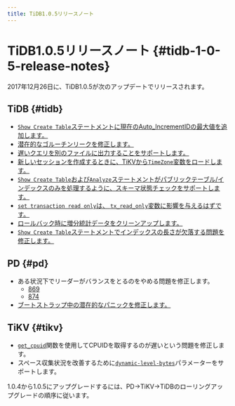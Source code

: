 ```yaml
---
title: TiDB1.0.5リリースノート
---
```


# TiDB1.0.5リリースノート {#tidb-1-0-5-release-notes}

2017年12月26日に、TiDB1.0.5が次のアップデートでリリースされます。

## TiDB {#tidb}

-   [`Show Create Table`ステートメントに現在のAuto_IncrementIDの最大値を追加します。](https://github.com/pingcap/tidb/pull/5489)
-   [潜在的なゴルーチンリークを修正します。](https://github.com/pingcap/tidb/pull/5486)
-   [遅いクエリを別のファイルに出力することをサポートします。](https://github.com/pingcap/tidb/pull/5484)
-   [新しいセッションを作成するときに、TiKVから`TimeZone`変数をロードします。](https://github.com/pingcap/tidb/pull/5479)
-   [`Show Create Table`および<code>Analyze</code>ステートメントがパブリックテーブル/インデックスのみを処理するように、スキーマ状態チェックをサポートします。](https://github.com/pingcap/tidb/pull/5474)
-   [`set transaction read only`は、 <code>tx_read_only</code>変数に影響を与えるはずです。](https://github.com/pingcap/tidb/pull/5491)
-   [ロールバック時に増分統計データをクリーンアップします。](https://github.com/pingcap/tidb/pull/5391)
-   [`Show Create Table`ステートメントでインデックスの長さが欠落する問題を修正します。](https://github.com/pingcap/tidb/pull/5421)

## PD {#pd}

-   ある状況下でリーダーがバランスをとるのをやめる問題を修正します。
    -   [869](https://github.com/pingcap/pd/pull/869)
    -   [874](https://github.com/pingcap/pd/pull/874)
-   [ブートストラップ中の潜在的なパニックを修正します。](https://github.com/pingcap/pd/pull/889)

## TiKV {#tikv}

-   [`get_cpuid`](https://github.com/pingcap/tikv/pull/2611)関数を使用してCPUIDを取得するのが遅いという問題を修正します。
-   スペース収集状況を改善するために[`dynamic-level-bytes`](https://github.com/pingcap/tikv/pull/2605)パラメーターをサポートします。

1.0.4から1.0.5にアップグレードするには、PD-&gt;TiKV-&gt;TiDBのローリングアップグレードの順序に従います。
